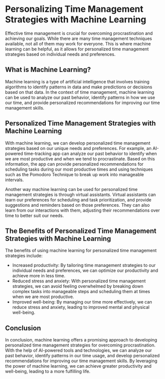 Personalizing Time Management Strategies with Machine Learning
=============================================================================================================

Effective time management is crucial for overcoming procrastination and achieving our goals. While there are many time management techniques available, not all of them may work for everyone. This is where machine learning can be helpful, as it allows for personalized time management strategies based on individual needs and preferences.

What is Machine Learning?
-------------------------

Machine learning is a type of artificial intelligence that involves training algorithms to identify patterns in data and make predictions or decisions based on that data. In the context of time management, machine learning can be used to analyze our past behavior, identify patterns in how we use our time, and provide personalized recommendations for improving our time management skills.

Personalized Time Management Strategies with Machine Learning
-------------------------------------------------------------

With machine learning, we can develop personalized time management strategies based on our unique needs and preferences. For example, an AI-powered time-tracking app can analyze our past behavior to identify when we are most productive and when we tend to procrastinate. Based on this information, the app can provide personalized recommendations for scheduling tasks during our most productive times and using techniques such as the Pomodoro Technique to break up work into manageable intervals.

Another way machine learning can be used for personalized time management strategies is through virtual assistants. Virtual assistants can learn our preferences for scheduling and task prioritization, and provide suggestions and reminders based on those preferences. They can also learn from our interactions with them, adjusting their recommendations over time to better suit our needs.

The Benefits of Personalized Time Management Strategies with Machine Learning
-----------------------------------------------------------------------------

The benefits of using machine learning for personalized time management strategies include:

* Increased productivity: By tailoring time management strategies to our individual needs and preferences, we can optimize our productivity and achieve more in less time.
* Reduced stress and anxiety: With personalized time management strategies, we can avoid feeling overwhelmed by breaking down complex tasks into manageable steps and scheduling them at times when we are most productive.
* Improved well-being: By managing our time more effectively, we can reduce stress and anxiety, leading to improved mental and physical well-being.

Conclusion
----------

In conclusion, machine learning offers a promising approach to developing personalized time management strategies for overcoming procrastination. With the help of AI-powered tools and technologies, we can analyze our past behavior, identify patterns in our time usage, and develop personalized recommendations for improving our time management skills. By leveraging the power of machine learning, we can achieve greater productivity and well-being, leading to a more fulfilling life.
